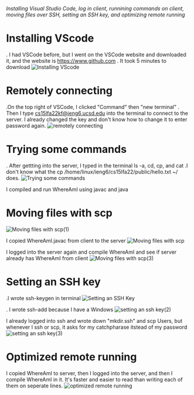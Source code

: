 *Installing Visual Studio Code, log in client, runnining commands on client, moving files over SSH, setting an SSH key, and optimizing remote running*
# Installing VScode 

. I had VSCode before, but I went on the VSCode website and downloaded it, and the website is https://www.github.com 
. It took 5 minutes to download
![Installing VScode](https://user-images.githubusercontent.com/114331111/193392523-c9a20985-0d73-4997-be19-6d2c68819397.jpg)


# Remotely connecting

.On the top right of VSCode, I clicked "Command" then "new terminal"
. Then I type cs15lfa22kf@ieng6.ucsd.edu into the terminal to connect to the server. I already changed the key and don't know how to change it to enter password again. 
![remotely connecting](https://user-images.githubusercontent.com/114331111/195960888-c999966d-000f-4c89-afcf-4bd420e694c2.png)


# Trying some commands

. After gettting into the server, I typed in the terminal ls -a, cd, cp, and cat
.I don't know what the cp /home/linux/ieng6/cs15lfa22/public/hello.txt ~/ does.
![Trying some commands](https://user-images.githubusercontent.com/114331111/195961224-a1a39d05-2354-48db-a7eb-f46c71d6b921.png)
 

I compiled and run WhereAmI using javac and java


# Moving files with scp

![Moving files with scp(1)](https://user-images.githubusercontent.com/114331111/193387845-811fdd80-1362-41c7-ba33-16a7f595ece8.jpg)

I copied WhereAmI.javac from client to the server
![Moving files with scp](https://user-images.githubusercontent.com/114331111/193388088-8068fe49-11d1-4834-9b6a-175d496ecc84.jpg)

I logged into the server again and compile WhereAmI and see if server already has WhereAmI from client
![Moving files with scp(3)](https://user-images.githubusercontent.com/114331111/193388390-0f7f519a-356a-4f19-be40-18893a4f102b.jpg)

# Setting an SSH key

.I wrote ssh-keygen in terminal 
![Setting an SSH Key](https://user-images.githubusercontent.com/114331111/193389108-fec54e27-de46-4865-a9d4-d9c7846e8995.jpg)

. I wrote ssh-add because I have a Windows
![setting an ssh key(2)](https://user-images.githubusercontent.com/114331111/193389126-494a12da-b7ac-4945-aa5f-9ad534b3a37a.jpg)

I already logged into ssh and wrote down "mkdir.ssh" and scp Users, but whenever I ssh or scp, it asks for my catchpharase itstead of my password
![setting an ssh key(3)](https://user-images.githubusercontent.com/114331111/193389142-5316ed68-4e41-4b38-ad8b-f4b8fcb4d7f3.jpg)

# Optimized remote running
I copied WhereAmI to server, then I logged into the server, and then I compile WhereAmI in it. It's faster and easier to read than writing each of them on seperate lines. 
![optimized remote running](https://user-images.githubusercontent.com/114331111/193389653-939fa123-1168-470f-be0f-2ba399c08916.jpg)
